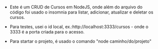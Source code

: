 * Este é um CRUD de Cursos em NodeJS, onde além do arquivo do código foi usado o insomnia para listar, adicionar, atualizar e deletar os cursos.

* Para testes, usei o id local, ex.:http://localhost:3333/cursos - onde o 3333 é a porta criada para o acesso.

* Para startar o projeto, é usado o comando "node caminho/do/projeto"
